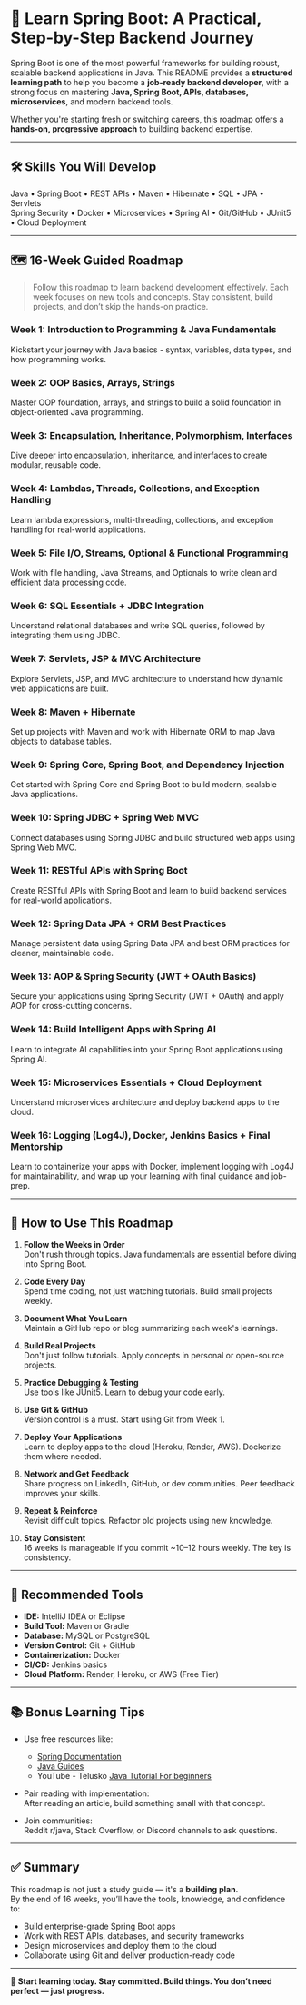 # 🧠 Learn Spring Boot: A Practical, Step-by-Step Backend Journey

Spring Boot is one of the most powerful frameworks for building robust, scalable backend applications in Java. This README provides a **structured learning path** to help you become a **job-ready backend developer**, with a strong focus on mastering **Java, Spring Boot, APIs, databases, microservices**, and modern backend tools.

Whether you're starting fresh or switching careers, this roadmap offers a **hands-on, progressive approach** to building backend expertise.

---

## 🛠 Skills You Will Develop

Java • Spring Boot • REST APIs • Maven • Hibernate • SQL • JPA • Servlets  
Spring Security • Docker • Microservices • Spring AI • Git/GitHub • JUnit5 • Cloud Deployment

---

## 🗺 16-Week Guided Roadmap

> Follow this roadmap to learn backend development effectively. Each week focuses on new tools and concepts. Stay consistent, build projects, and don’t skip the hands-on practice.

### Week 1: Introduction to Programming & Java Fundamentals
Kickstart your journey with Java basics - syntax, variables, data types, and how programming works.

### Week 2: OOP Basics, Arrays, Strings  
Master OOP foundation, arrays, and strings to build a solid foundation in object-oriented Java programming.

### Week 3: Encapsulation, Inheritance, Polymorphism, Interfaces  
Dive deeper into encapsulation, inheritance, and interfaces to create modular, reusable code.

### Week 4: Lambdas, Threads, Collections, and Exception Handling  
Learn lambda expressions, multi-threading, collections, and exception handling for real-world applications.

### Week 5: File I/O, Streams, Optional & Functional Programming  
Work with file handling, Java Streams, and Optionals to write clean and efficient data processing code.

### Week 6: SQL Essentials + JDBC Integration  
Understand relational databases and write SQL queries, followed by integrating them using JDBC.

### Week 7: Servlets, JSP & MVC Architecture  
Explore Servlets, JSP, and MVC architecture to understand how dynamic web applications are built.

### Week 8: Maven + Hibernate  
Set up projects with Maven and work with Hibernate ORM to map Java objects to database tables.

### Week 9: Spring Core, Spring Boot, and Dependency Injection  
Get started with Spring Core and Spring Boot to build modern, scalable Java applications.

### Week 10: Spring JDBC + Spring Web MVC  
Connect databases using Spring JDBC and build structured web apps using Spring Web MVC.

### Week 11: RESTful APIs with Spring Boot  
Create RESTful APIs with Spring Boot and learn to build backend services for real-world applications.

### Week 12: Spring Data JPA + ORM Best Practices  
Manage persistent data using Spring Data JPA and best ORM practices for cleaner, maintainable code.

### Week 13: AOP & Spring Security (JWT + OAuth Basics)  
Secure your applications using Spring Security (JWT + OAuth) and apply AOP for cross-cutting concerns.

### Week 14: Build Intelligent Apps with Spring AI  
Learn to integrate AI capabilities into your Spring Boot applications using Spring AI.

### Week 15: Microservices Essentials + Cloud Deployment  
Understand microservices architecture and deploy backend apps to the cloud.

### Week 16: Logging (Log4J), Docker, Jenkins Basics + Final Mentorship  
Learn to containerize your apps with Docker, implement logging with Log4J for maintainability, and wrap up your learning with final guidance and job-prep.

---

## 🧩 How to Use This Roadmap

1. **Follow the Weeks in Order**  
   Don't rush through topics. Java fundamentals are essential before diving into Spring Boot.

2. **Code Every Day**  
   Spend time coding, not just watching tutorials. Build small projects weekly.

3. **Document What You Learn**  
   Maintain a GitHub repo or blog summarizing each week's learnings.

4. **Build Real Projects**  
   Don't just follow tutorials. Apply concepts in personal or open-source projects.

5. **Practice Debugging & Testing**  
   Use tools like JUnit5. Learn to debug your code early.

6. **Use Git & GitHub**  
   Version control is a must. Start using Git from Week 1.

7. **Deploy Your Applications**  
   Learn to deploy apps to the cloud (Heroku, Render, AWS). Dockerize them where needed.

8. **Network and Get Feedback**  
   Share progress on LinkedIn, GitHub, or dev communities. Peer feedback improves your skills.

9. **Repeat & Reinforce**  
   Revisit difficult topics. Refactor old projects using new knowledge.

10. **Stay Consistent**  
   16 weeks is manageable if you commit ~10–12 hours weekly. The key is consistency.

---

## 🧰 Recommended Tools

- **IDE:** IntelliJ IDEA or Eclipse  
- **Build Tool:** Maven or Gradle  
- **Database:** MySQL or PostgreSQL  
- **Version Control:** Git + GitHub  
- **Containerization:** Docker  
- **CI/CD:** Jenkins basics  
- **Cloud Platform:** Render, Heroku, or AWS (Free Tier)

---

## 📚 Bonus Learning Tips

- Use free resources like:  
  - [Spring Documentation](https://docs.spring.io/spring-boot/docs/current/reference/htmlsingle/)  
  - [Java Guides](https://www.javaguides.net/)  
  - YouTube - Telusko [Java Tutorial For beginners](https://youtube.com/playlist?list=PLsyeobzWxl7pe_IiTfNyr55kwJPWbgxB5&feature=shared)

- Pair reading with implementation:  
  After reading an article, build something small with that concept.

- Join communities:  
  Reddit r/java, Stack Overflow, or Discord channels to ask questions.

---

## ✅ Summary

This roadmap is not just a study guide — it's a **building plan**.  
By the end of 16 weeks, you’ll have the tools, knowledge, and confidence to:

- Build enterprise-grade Spring Boot apps  
- Work with REST APIs, databases, and security frameworks  
- Design microservices and deploy them to the cloud  
- Collaborate using Git and deliver production-ready code

---

📌 **Start learning today. Stay committed. Build things. You don’t need perfect — just progress.**
